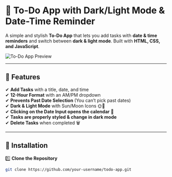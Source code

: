 # 📌 To-Do App with Dark/Light Mode & Date-Time Reminder  

A simple and stylish **To-Do App** that lets you add tasks with **date & time reminders** and switch between **dark & light mode**. Built with **HTML, CSS, and JavaScript**.  

![To-Do App Preview](https://via.placeholder.com/800x400?text=To-Do+App+Preview)  

---

## 🌟 Features  

✔ **Add Tasks** with a title, date, and time  
✔ **12-Hour Format** with an AM/PM dropdown  
✔ **Prevents Past Date Selection** (You can’t pick past dates)  
✔ **Dark & Light Mode** with Sun/Moon Icons 🌞🌙  
✔ **Clicking on the Date Input opens the calendar** 📅  
✔ **Tasks are properly styled & change in dark mode**  
✔ **Delete Tasks** when completed 🗑  

---

## 📂 Installation  

1️⃣ **Clone the Repository**  
```bash
git clone https://github.com/your-username/todo-app.git
